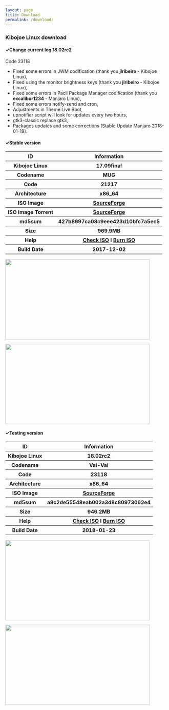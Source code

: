 ```yaml
---
layout: page
title: Download
permalink: /download/
---
```


<h3>Kibojoe Linux download</h3>

<h4>✓Change current log 18.02rc2</h4>

Code 23118

- Fixed some errors in JWM codification (thank you <strong>jlribeiro</strong> - Kibojoe Linux),
- Fixed using the monitor brightness keys (thank you <strong>jlribeiro</strong> - Kibojoe Linux),
- Fixed some errors in Pacli Package Manager codification (thank you <strong>excalibur1234</strong> - Manjaro Linux),
- Fixed some errors notify-send and cron,
- Adjustments in Theme Live Boot,
- upnotifier script will look for updates every two hours,
- gtk3-classic replace gtk3,
- Packages updates and some corrections (Stable Update Manjaro 2018-01-19).

<h4>✓Stable version</h4>
<table>
          <tr>
            <th><strong>ID</strong></th><th><strong>Information</strong></th>
          </tr>
          <tr>
            <th>Kibojoe Linux</th><th>17.09final</th>
          </tr>
          <tr>
            <th>Codename</th><th>MUG</th>
          </tr>
          <tr>
            <th>Code</th><th>21217</th>
          </tr>
          <tr>
            <th>Architecture</th><th>x86_64</th>
          </tr>
          <tr>
            <th>ISO Image</th><th><a href="https://sourceforge.net/projects/kibojoe/files/17.09/Code%2021217/" target="_blank">SourceForge</a></th>
          </tr>
          <tr>
            <th>ISO Image Torrent</th><th><a href="https://sourceforge.net/projects/manjarotorrents/files/spins/Kibojoe/17.09/" target="_blank">SourceForge</a></th>
          </tr>
          <tr>
            <th>md5sum</th><th>427b8697ca08c9eee423d10bfc7a5ec5</th>
          </tr>
          <tr>
            <th>Size</th><th>969.9MB</th>
          </tr>
          <tr>
            <th>Help</th><th><a href="https://wiki.manjaro.org/index.php?title=How-to_check_an_.ISO_MD5_checksum" target="_blank">Check ISO</a> I <a href="https://wiki.manjaro.org/index.php?title=Burn_an_ISO_File" target="_blank">Burn ISO</a></th>
          </tr>
          <tr>
            <th>Build Date</th><th>2017-12-02</th>
          </tr>
</table>
        
<a href='http://www.auplod.com/u/ldauop99a7d.png' target='_blank'><img src='http://www.auplod.com/u/ldauop99a7d.png' width='450' height='250'/></a>

<a href='http://www.auplod.com/u/udpoal99a7e.png' target='_blank'><img src='http://www.auplod.com/u/udpoal99a7e.png' width='450' height='250'/></a>

<h4>✓Testing version</h4>
<table>
          <tr>
            <th><strong>ID</strong></th><th><strong>Information</strong></th>
          </tr>
          <tr>
            <th>Kibojoe Linux</th><th>18.02rc2</th>
          </tr>
          <tr>
            <th>Codename</th><th>Vai-Vai</th>
          </tr>
          <tr>
            <th>Code</th><th>23118</th>
          </tr>
          <tr>
            <th>Architecture</th><th>x86_64</th>
          </tr>
          <tr>
            <th>ISO Image</th><th><a href="https://sourceforge.net/projects/kibojoe/files/18.02/Code%2023118/" target="_blank">SourceForge</a></th>
          </tr>
          <tr>
            <th>md5sum</th><th>a8c2de55548eab002a3d8c80973062e4</th>
          </tr>
          <tr>
            <th>Size</th><th>946.2MB</th>
          </tr>
          <tr>
            <th>Help</th><th><a href="https://wiki.manjaro.org/index.php?title=How-to_check_an_.ISO_MD5_checksum" target="_blank">Check ISO</a> I <a href="https://wiki.manjaro.org/index.php?title=Burn_an_ISO_File" target="_blank">Burn ISO</a></th>
          </tr>
          <tr>
            <th>Build Date</th><th>2018-01-23</th>
          </tr>
</table>

<a href='http://www.auplod.com/u/oupadla2f00.png' target='_blank'><img src='http://www.auplod.com/u/oupadla2f00.png' width='450' height='250'/></a>

<a href='http://www.auplod.com/u/dlopuaa2f01.png' target='_blank'><img src='http://www.auplod.com/u/dlopuaa2f01.png' width='450' height='250'/></a>
